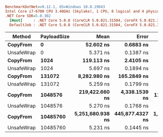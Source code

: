 ``` ini

BenchmarkDotNet=v0.12.1, OS=Windows 10.0.19043
Intel Core i7-6700 CPU 3.40GHz (Skylake), 1 CPU, 8 logical and 4 physical cores
.NET Core SDK=5.0.302
  [Host]     : .NET Core 5.0.8 (CoreCLR 5.0.821.31504, CoreFX 5.0.821.31504), X64 RyuJIT
  DefaultJob : .NET Core 5.0.8 (CoreCLR 5.0.821.31504, CoreFX 5.0.821.31504), X64 RyuJIT


```
|     Method | PayloadSize |             Mean |           Error |            StdDev |           Median |    Gen 0 |    Gen 1 |    Gen 2 |  Allocated |
|----------- |------------ |-----------------:|----------------:|------------------:|-----------------:|---------:|---------:|---------:|-----------:|
|   **CopyFrom** |           **0** |        **52.602 ns** |       **0.6883 ns** |         **0.6438 ns** |        **52.807 ns** |   **0.0134** |        **-** |        **-** |       **56 B** |
| UnsafeWrap |           0 |         5.371 ns |       0.1387 ns |         0.1298 ns |         5.357 ns |   0.0076 |        - |        - |       32 B |
|   **CopyFrom** |        **1024** |       **119.113 ns** |       **2.4105 ns** |         **2.7760 ns** |       **119.063 ns** |   **0.2580** |        **-** |        **-** |     **1080 B** |
| UnsafeWrap |        1024 |         5.697 ns |       0.1894 ns |         0.1772 ns |         5.700 ns |   0.0076 |        - |        - |       32 B |
|   **CopyFrom** |      **131072** |     **8,282.980 ns** |     **165.2849 ns** |       **220.6506 ns** |     **8,291.450 ns** |  **41.6565** |  **41.6565** |  **41.6565** |   **131128 B** |
| UnsafeWrap |      131072 |         5.259 ns |       0.1799 ns |         0.1767 ns |         5.288 ns |   0.0076 |        - |        - |       32 B |
|   **CopyFrom** |     **1048576** |   **219,422.660 ns** |   **4,338.1539 ns** |    **11,275.4388 ns** |   **217,896.936 ns** | **206.0547** | **205.5664** | **205.5664** |  **1049565 B** |
| UnsafeWrap |     1048576 |         5.270 ns |       0.1768 ns |         0.2420 ns |         5.237 ns |   0.0076 |        - |        - |       32 B |
|   **CopyFrom** |    **10485760** | **5,251,680.938 ns** | **445,877.4327 ns** | **1,314,679.6703 ns** | **6,028,859.375 ns** | **156.2500** | **156.2500** | **156.2500** | **10485814 B** |
| UnsafeWrap |    10485760 |         5.231 ns |       0.1445 ns |         0.1206 ns |         5.232 ns |   0.0076 |        - |        - |       32 B |
